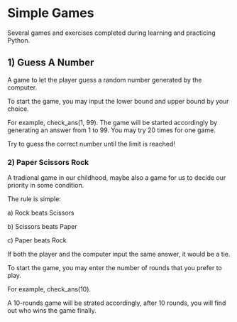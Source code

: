 # Simple Games

Several games and exercises completed during learning and practicing Python.

## 1) Guess A Number 

A game to let the player guess a random number generated by the computer. 

To start the game, you may input the lower bound and upper bound by your choice. 

For example, check_ans(1, 99). The game will be started accordingly by generating an answer from 1 to 99. You may try 20 times for one game. 

Try to guess the correct number until the limit is reached!

### 2) Paper Scissors Rock 

A tradional game in our childhood, maybe also a game for us to decide our priority in some condition. 

The rule is simple: 

a) Rock beats Scissors 

b) Scissors beats Paper 

c) Paper beats Rock 

If both the player and the computer input the same answer, it would be a tie. 

To start the game, you may enter the number of rounds that you prefer to play. 

For example, check_ans(10). 

A 10-rounds game will be strated accordingly, after 10 rounds, you will find out who wins the game finally.
